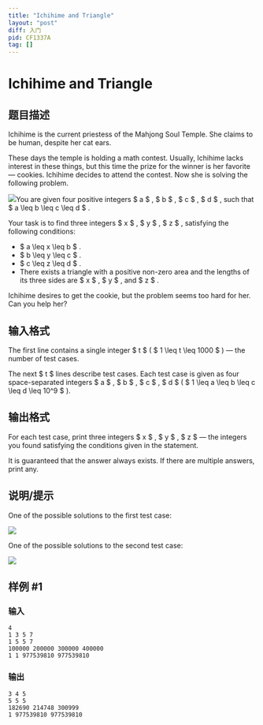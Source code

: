 ```yaml
---
title: "Ichihime and Triangle"
layout: "post"
diff: 入门
pid: CF1337A
tag: []
---
```


# Ichihime and Triangle

## 题目描述

Ichihime is the current priestess of the Mahjong Soul Temple. She claims to be human, despite her cat ears.

These days the temple is holding a math contest. Usually, Ichihime lacks interest in these things, but this time the prize for the winner is her favorite — cookies. Ichihime decides to attend the contest. Now she is solving the following problem.

![](https://cdn.luogu.com.cn/upload/vjudge_pic/CF1337A/bad2678e993488b99e385b25367de54e5d69583f.png)You are given four positive integers $ a $ , $ b $ , $ c $ , $ d $ , such that $ a \leq b \leq c \leq d $ .

Your task is to find three integers $ x $ , $ y $ , $ z $ , satisfying the following conditions:

- $ a \leq x \leq b $ .
- $ b \leq y \leq c $ .
- $ c \leq z \leq d $ .
- There exists a triangle with a positive non-zero area and the lengths of its three sides are $ x $ , $ y $ , and $ z $ .

Ichihime desires to get the cookie, but the problem seems too hard for her. Can you help her?

## 输入格式

The first line contains a single integer $ t $ ( $ 1 \leq t \leq 1000 $ ) — the number of test cases.

The next $ t $ lines describe test cases. Each test case is given as four space-separated integers $ a $ , $ b $ , $ c $ , $ d $ ( $ 1 \leq a \leq b \leq c \leq d \leq 10^9 $ ).

## 输出格式

For each test case, print three integers $ x $ , $ y $ , $ z $ — the integers you found satisfying the conditions given in the statement.

It is guaranteed that the answer always exists. If there are multiple answers, print any.

## 说明/提示

One of the possible solutions to the first test case:

![](https://cdn.luogu.com.cn/upload/vjudge_pic/CF1337A/49528ea2d26d24e7f32d5d00819a25495e02f95c.png)

One of the possible solutions to the second test case:

![](https://cdn.luogu.com.cn/upload/vjudge_pic/CF1337A/8e967d59d86c6aa1a42fe9df5eb35c845cfbc8ac.png)

## 样例 #1

### 输入

```
4
1 3 5 7
1 5 5 7
100000 200000 300000 400000
1 1 977539810 977539810
```

### 输出

```
3 4 5
5 5 5
182690 214748 300999
1 977539810 977539810
```

